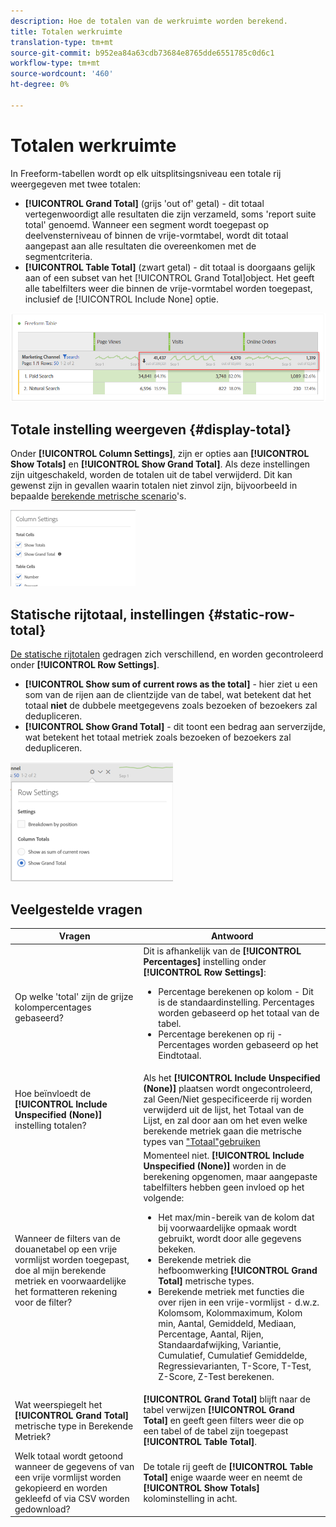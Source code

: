 ```yaml
---
description: Hoe de totalen van de werkruimte worden berekend.
title: Totalen werkruimte
translation-type: tm+mt
source-git-commit: b952ea84a63cdb73684e8765dde6551785c0d6c1
workflow-type: tm+mt
source-wordcount: '460'
ht-degree: 0%

---
```



# Totalen werkruimte

In Freeform-tabellen wordt op elk uitsplitsingsniveau een totale rij weergegeven met twee totalen:

* **[!UICONTROL Grand Total]** (grijs &#39;out of&#39; getal) - dit totaal vertegenwoordigt alle resultaten die zijn verzameld, soms &#39;report suite total&#39; genoemd. Wanneer een segment wordt toegepast op deelvensterniveau of binnen de vrije-vormtabel, wordt dit totaal aangepast aan alle resultaten die overeenkomen met de segmentcriteria.
* **[!UICONTROL Table Total]** (zwart getal) - dit totaal is doorgaans gelijk aan of een subset van het [!UICONTROL Grand Total]object. Het geeft alle tabelfilters weer die binnen de vrije-vormtabel worden toegepast, inclusief de [!UICONTROL Include None] optie.

![](assets/total-row.png)

## Totale instelling weergeven {#display-total}

Onder **[!UICONTROL Column Settings]**, zijn er opties aan **[!UICONTROL Show Totals]** en **[!UICONTROL Show Grand Total]**. Als deze instellingen zijn uitgeschakeld, worden de totalen uit de tabel verwijderd. Dit kan gewenst zijn in gevallen waarin totalen niet zinvol zijn, bijvoorbeeld in bepaalde [berekende metrische scenario](https://docs.adobe.com/content/help/en/analytics/components/calculated-metrics/calcmetrics-reference/cm-totals.html)&#39;s.

![](assets/column-settings-total.png)

## Statische rijtotaal, instellingen {#static-row-total}

[De statische rijtotalen](https://docs.adobe.com/content/help/en/analytics/analyze/analysis-workspace/visualizations/freeform-table/column-row-settings/manual-vs-dynamic-rows.html) gedragen zich verschillend, en worden gecontroleerd onder **[!UICONTROL Row Settings]**.

* **[!UICONTROL Show sum of current rows as the total]** - hier ziet u een som van de rijen aan de clientzijde van de tabel, wat betekent dat het totaal **niet** de dubbele meetgegevens zoals bezoeken of bezoekers zal dedupliceren.
* **[!UICONTROL Show Grand Total]** - dit toont een bedrag aan serverzijde, wat betekent het totaal metriek zoals bezoeken of bezoekers zal dedupliceren.

![](assets/static-rows.png)

## Veelgestelde vragen

| Vragen | Antwoord |
|---|---|
| Op welke &#39;total&#39; zijn de grijze kolompercentages gebaseerd? | Dit is afhankelijk van de **[!UICONTROL Percentages]** instelling onder **[!UICONTROL Row Settings]**:<ul><li>Percentage berekenen op kolom - Dit is de standaardinstelling. Percentages worden gebaseerd op het totaal van de tabel.</li><li>Percentage berekenen op rij - Percentages worden gebaseerd op het Eindtotaal.</li></ul> |
| Hoe beïnvloedt de **[!UICONTROL Include Unspecified (None)]** instelling totalen? | Als het **[!UICONTROL Include Unspecified (None)]** plaatsen wordt ongecontroleerd, zal Geen/Niet gespecificeerde rij worden verwijderd uit de lijst, het Totaal van de Lijst, en zal door aan om het even welke berekende metriek gaan die metrische types van [&quot;Totaal&quot;gebruiken](https://docs.adobe.com/content/help/en/analytics/components/calculated-metrics/calcmetric-workflow/m-metric-type-alloc.html) |
| Wanneer de filters van de douanetabel op een vrije vormlijst worden toegepast, doe al mijn berekende metriek en voorwaardelijke het formatteren rekening voor de filter? | Momenteel niet. **[!UICONTROL Include Unspecified (None)]** worden in de berekening opgenomen, maar aangepaste tabelfilters hebben geen invloed op het volgende:<ul><li>Het max/min-bereik van de kolom dat bij voorwaardelijke opmaak wordt gebruikt, wordt door alle gegevens bekeken.</li><li>Berekende metriek die hefboomwerking **[!UICONTROL Grand Total]** metrische types.</li><li>Berekende metriek met functies die over rijen in een vrije-vormlijst - d.w.z. Kolomsom, Kolommaximum, Kolom min, Aantal, Gemiddeld, Mediaan, Percentage, Aantal, Rijen, Standaardafwijking, Variantie, Cumulatief, Cumulatief Gemiddelde, Regressievarianten, T-Score, T-Test, Z-Score, Z-Test berekenen.</li></ul> |
| Wat weerspiegelt het **[!UICONTROL Grand Total]** metrische type in Berekende Metriek? | **[!UICONTROL Grand Total]** blijft naar de tabel verwijzen **[!UICONTROL Grand Total]** en geeft geen filters weer die op een tabel of de tabel zijn toegepast **[!UICONTROL Table Total]**. |
| Welk totaal wordt getoond wanneer de gegevens of van een vrije vormlijst worden gekopieerd en worden gekleefd of via CSV worden gedownload? | De totale rij geeft de **[!UICONTROL Table Total]** enige waarde weer en neemt de **[!UICONTROL Show Totals]** kolominstelling in acht. |

